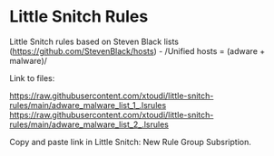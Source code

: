 # Little Snitch Rules
Little Snitch rules based on Steven Black lists (https://github.com/StevenBlack/hosts) - /Unified hosts = (adware + malware)/

Link to files:
 
https://raw.githubusercontent.com/xtoudi/little-snitch-rules/main/adware_malware_list_1_.lsrules
https://raw.githubusercontent.com/xtoudi/little-snitch-rules/main/adware_malware_list_2_.lsrules

Copy and paste link in Little Snitch: New Rule Group Subsription.
